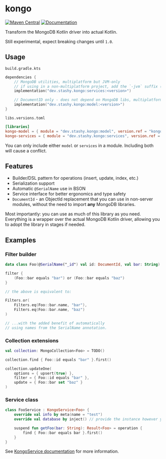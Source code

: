 # kongo

[![Maven Central][Maven Central badge]][Maven Central project]
[![Documentation][Docs badge]][Docs URL]

Transform the MongoDB Kotlin driver into actual Kotlin.

Still experimental, expect breaking changes until `1.0`.

## Usage

`build.gradle.kts`

```kotlin
dependencies {
    // MongoDB utilities, multiplatform but JVM-only
    // if using in a non-multiplatform project, add the `-jvm` suffix (services-jvm)
    implementation("dev.stashy.kongo:services:<version>")

    // DocumentID only - does not depend on MongoDB libs, multiplatform
    implementation("dev.stashy.kongo:model:<version>")
}
```

`libs.versions.toml`

```toml
[libraries]
kongo-model = { module = "dev.stashy.kongo:model", version.ref = "kongo" }
kongo-services = { module = "dev.stashy.kongo:services", version.ref = "kongo" }
```

You can only include either `model` or `services` in a module.
Including both will cause a conflict.

## Features

* Builder/DSL pattern for operations (insert, update, index, etc.)
* Serialization support
* Automatic `@SerialName` use in BSON
* Service interface for better ergonomics and type safety
* `DocumentId` - an ObjectId replacement that you can use in non-server modules, without the need to import **any**
  MongoDB libraries.

Most importantly: you can use as much of this library as you need.
Everything is a wrapper over the actual MongoDB Kotlin driver, allowing you to adopt the library in stages if needed.

## Examples

### Filter builder

```kotlin
data class Foo(@SerialName("_id") val id: DocumentId, val bar: String)

filter {
    (Foo::bar equals "bar") or (Foo::bar equals "baz")
}

// the above is equivalent to:

Filters.or(
    Filters.eq(Foo::bar.name, "bar"),
    Filters.eq(Foo::bar.name, "baz")
)

// ...with the added benefit of automatically
// using names from the SerialName annotation.
```

### Collection extensions

```kotlin
val collection: MongoCollection<Foo> = TODO()

collection.find { Foo::id equals "bar" }.first()

collection.updateOne(
    options = { upsert(true) },
    filter = { Foo::id equals "bar" },
    update = { Foo::bar set "baz" }
)
```

### Service class

```kotlin
class FooService : KongoService<Foo> {
    override val info by meta(name = "test")
    override val database by inject() // provide the instance however you want

    suspend fun getFoo(bar: String): Result<Foo> = operation {
        find { Foo::bar equals bar }.first()
    }
}
```

See [KongoService documentation][Service documentation] for more information.

[Maven Central badge]: https://img.shields.io/maven-central/v/dev.stashy.kongo/services

[Maven Central project]: https://central.sonatype.com/artifact/dev.stashy.kongo/services

[Docs badge]: https://img.shields.io/badge/docs-dokka-blue

[Docs URL]: https://stashymane.github.io/kongo/

[Service documentation]: https://stashymane.github.io/kongo/services/dev.stashy.kongo.service/-kongo-service/index.html
